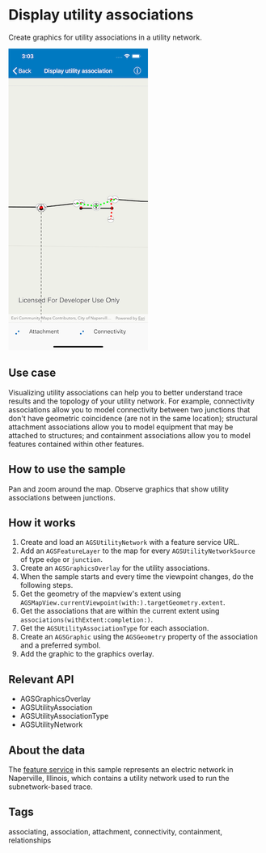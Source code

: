 # Display utility associations

Create graphics for utility associations in a utility network.

![Display utility associations sample](display-utility-association.png)

## Use case

Visualizing utility associations can help you to better understand trace results and the topology of your utility network. For example, connectivity associations allow you to model connectivity between two junctions that don't have geometric coincidence (are not in the same location); structural attachment associations allow you to model equipment that may be attached to structures; and containment associations allow you to model features contained within other features.

## How to use the sample

Pan and zoom around the map. Observe graphics that show utility associations between junctions.

## How it works

1. Create and load an `AGSUtilityNetwork` with a feature service URL.
2. Add an `AGSFeatureLayer` to the map for every `AGSUtilityNetworkSource` of type `edge` or `junction`.
3. Create an `AGSGraphicsOverlay` for the utility associations.
4. When the sample starts and every time the viewpoint changes, do the following steps.
5. Get the geometry of the mapview's extent using `AGSMapView.currentViewpoint(with:).targetGeometry.extent`.
6. Get the associations that are within the current extent using `associations(withExtent:completion:)`.
7. Get the `AGSUtilityAssociationType` for each association.
8. Create an `AGSGraphic` using the `AGSGeometry` property of the association and a preferred symbol.
9. Add the graphic to the graphics overlay.

## Relevant API

* AGSGraphicsOverlay
* AGSUtilityAssociation
* AGSUtilityAssociationType
* AGSUtilityNetwork

## About the data

The [feature service](https://sampleserver7.arcgisonline.com/arcgis/rest/services/UtilityNetwork/NapervilleElectric/FeatureServer) in this sample represents an electric network in Naperville, Illinois, which contains a utility network used to run the subnetwork-based trace.

## Tags

associating, association, attachment, connectivity, containment, relationships
